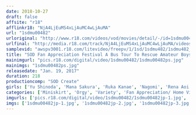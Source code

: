 ```yaml
---
date: 2018-10-27
draft: false
affsite: "r18"
afflinkr18: "NjA4LjEuMS4xLjAuMC4wLjAuMA"
url: "1sdmu00482"
urloriginal: "http://www.r18.com/videos/vod/movies/detail/-/id=1sdmu00482"
urlfinal: "http://media.r18.com/track/NjA4LjEuMS4xLjAuMC4wLjAuMA/videos/vod/movies/detail/-/id=1sdmu00482"
samplevid: "awspv3001.r18.com/litevideo/freepv/1/1sd/1sdmu482/1sdmu482_dmb_w.mp4"
title: "SOD Fan Appreciation Festival A Bus Tour To Rescue Amateur Boys On A Mission Of Happiness Endure Ultra Super Class Pleasure And Get Some Sex! Mana Sakura Is Leading 6 Sexually Amazing Cheerleader Girls On The Orgasmic Hot Springs Vacation Of A Lifetime"
mainimgurl: "pics.r18.com/digital/video/1sdmu00482/1sdmu00482ps.jpg"
mainimgs: "1sdmu00482ps.jpg"
releasedate: "Jan. 19, 2017"
duration: 218
productioncomp: "SOD Create"
girls: ['Yu Shinoda', 'Mana Sakura', 'Ruka Kanae', 'Nagomi', 'Rena Aoi', 'Miyu Saito']
categories: ['Miniskirt', 'Orgy', 'Variety', 'Fan Appreciation/ Home Visit', 'Hot Spring', 'Over 4 Hours', 'Hi-Def']
imgurls: ['pics.r18.com/digital/video/1sdmu00482/1sdmu00482jp-1.jpg', 'pics.r18.com/digital/video/1sdmu00482/1sdmu00482jp-2.jpg', 'pics.r18.com/digital/video/1sdmu00482/1sdmu00482jp-3.jpg', 'pics.r18.com/digital/video/1sdmu00482/1sdmu00482jp-4.jpg', 'pics.r18.com/digital/video/1sdmu00482/1sdmu00482jp-5.jpg', 'pics.r18.com/digital/video/1sdmu00482/1sdmu00482jp-6.jpg', 'pics.r18.com/digital/video/1sdmu00482/1sdmu00482jp-7.jpg', 'pics.r18.com/digital/video/1sdmu00482/1sdmu00482jp-8.jpg', 'pics.r18.com/digital/video/1sdmu00482/1sdmu00482jp-9.jpg', 'pics.r18.com/digital/video/1sdmu00482/1sdmu00482jp-10.jpg', 'pics.r18.com/digital/video/1sdmu00482/1sdmu00482jp-11.jpg', 'pics.r18.com/digital/video/1sdmu00482/1sdmu00482jp-12.jpg', 'pics.r18.com/digital/video/1sdmu00482/1sdmu00482jp-13.jpg', 'pics.r18.com/digital/video/1sdmu00482/1sdmu00482jp-14.jpg', 'pics.r18.com/digital/video/1sdmu00482/1sdmu00482jp-15.jpg', 'pics.r18.com/digital/video/1sdmu00482/1sdmu00482jp-16.jpg', 'pics.r18.com/digital/video/1sdmu00482/1sdmu00482jp-17.jpg', 'pics.r18.com/digital/video/1sdmu00482/1sdmu00482jp-18.jpg', 'pics.r18.com/digital/video/1sdmu00482/1sdmu00482jp-19.jpg', 'pics.r18.com/digital/video/1sdmu00482/1sdmu00482jp-20.jpg']
imgs: ['1sdmu00482jp-1.jpg', '1sdmu00482jp-2.jpg', '1sdmu00482jp-3.jpg', '1sdmu00482jp-4.jpg', '1sdmu00482jp-5.jpg', '1sdmu00482jp-6.jpg', '1sdmu00482jp-7.jpg', '1sdmu00482jp-8.jpg', '1sdmu00482jp-9.jpg', '1sdmu00482jp-10.jpg', '1sdmu00482jp-11.jpg', '1sdmu00482jp-12.jpg', '1sdmu00482jp-13.jpg', '1sdmu00482jp-14.jpg', '1sdmu00482jp-15.jpg', '1sdmu00482jp-16.jpg', '1sdmu00482jp-17.jpg', '1sdmu00482jp-18.jpg', '1sdmu00482jp-19.jpg', '1sdmu00482jp-20.jpg']
---
```

